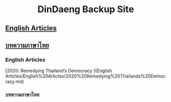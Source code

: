<h1 align="center"> DinDaeng Backup Site </h1>

## [English Articles](https://github.com/DinDaeng-Backup/DinDaeng-Backup/blob/main/index.md#english-articles-1)

## [บทความภาษาไทย](https://github.com/DinDaeng-Backup/DinDaeng-Backup/blob/main/index.md#%E0%B8%9A%E0%B8%97%E0%B8%84%E0%B8%A7%E0%B8%B2%E0%B8%A1%E0%B8%A0%E0%B8%B2%E0%B8%A9%E0%B8%B2%E0%B9%84%E0%B8%97%E0%B8%A2-1)


### English Articles
<!-- English Starts -->[2020: Remedying Thailand’s Democracy ](English Articles/English%20Articles/2020%20Remedying%20Thailands%20Democracy.md)

<!-- English Ends -->
### บทความภาษาไทย
<!-- Thai Starts -->

<!-- Thai Ends -->

